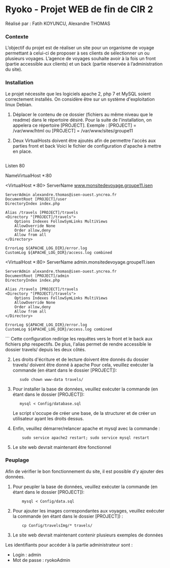 # Ryoko - Projet WEB de fin de CIR 2
Réalisé par : Fatih KOYUNCU, Alexandre THOMAS

### Contexte
L’objectif du projet est de réaliser un site pour un organisme de voyage
permettant à celui-ci de proposer à ses clients de sélectionner un ou plusieurs
voyages.
L’agence de voyages souhaite avoir à la fois un front (partie accessible aux
clients) et un back (partie réservée à l’administration du site).

### Installation
Le projet nécessite que les logiciels apache 2, php 7 et MySQL soient correctement installés. On considère être sur un système d'exploitation linux Debian.

1. Déplacer le contenu de ce dossier (fichiers au même niveau que le readme) dans le répertoire désiré.
	 Pour la suite de l'installation, on appelera ce répertoire [PROJECT].
	 Exemple : [PROJECT] = /var/www/html ou [PROJECT] = /var/www/sites/groupe11

1. Deux VirtualHosts doivent être ajoutés afin de permettre l'accès aux parties front et back
	 Voici le fichier de configuration d'apache à mettre en place.
	 ```
Listen 80

NameVirtualHost *:80

<VirtualHost *:80>
	ServerName www.monsitedevoyage.groupe11.isen

	ServerAdmin alexandre.thomas@isen-ouest.yncrea.fr
	DocumentRoot [PROJECT]/user
	DirectoryIndex index.php

	Alias /travels [PROJECT]/travels
	<Directory "[PROJECT]/travels">
		Options Indexes FollowSymLinks MultiViews
		AllowOverride None
		Order allow,deny
		Allow from all
	</Directory>

	ErrorLog ${APACHE_LOG_DIR}/error.log
	CustomLog ${APACHE_LOG_DIR}/access.log combined
</VirtualHost>

<VirtualHost *:80>
	ServerName admin.monsitedevoyage.groupe11.isen

	ServerAdmin alexandre.thomas@isen-ouest.yncrea.fr
	DocumentRoot [PROJECT]/admin
	DirectoryIndex index.php

	Alias /travels [PROJECT]/travels
	<Directory "[PROJECT]/travels">
		Options Indexes FollowSymLinks MultiViews
		AllowOverride None
		Order allow,deny
		Allow from all
	</Directory>

	ErrorLog ${APACHE_LOG_DIR}/error.log
	CustomLog ${APACHE_LOG_DIR}/access.log combined
</VirtualHost>
	 ```
	 Cette configuration redirige les requêtes vers le front et le back aux fichiers php respectifs. De plus, l'alias
	 permet de rendre accessible le dossier travels/ depuis les deux côtés.

2. Les droits d'écriture et de lecture doivent être donnés du dossier travels/ doivent être donné à apache
	 Pour cela, veuillez exécuter la commande (en étant dans le dossier [PROJECT]):
	 ```
	 	sudo chown www-data travels/
	 ```

3. Pour installer la base de données, veuillez exécuter la commande (en étant dans le dossier [PROJECT]):
	 ```
	 	mysql < Config/database.sql
	 ```
	 Le script s'occupe de créer une base, de la structurer et de créer un utilisateur ayant les droits dessus.

4. Enfin, veuillez démarrer/relancer apache et mysql avec la commande :
	```
		sudo service apache2 restart; sudo service mysql restart
	```

5. Le site web devrait maintenant être fonctionnel


### Peuplage
Afin de vérifier le bon fonctionnement du site, il est possible d'y ajouter des données.
1. Pour peupler la base de données, veuillez exécuter la commande (en étant dans le dossier [PROJECT]):
	```
		mysql < Config/data.sql
	```

2. Pour ajouter les images correspondantes aux voyages, veuillez exécuter la commande (en étant dans le dossier [PROJECT]) :
	```
		cp Config/travelsImg/* travels/
	```

3. Le site web devrait maintenant contenir plusieurs exemples de données

Les identifiants pour accéder à la partie administrateur sont :
 - Login : admin
 - Mot de passe : ryokoAdmin
